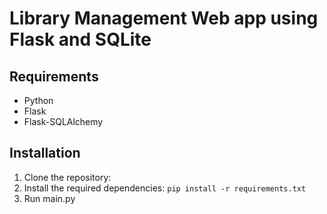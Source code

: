 # Library Management Web app using Flask and SQLite 

## Requirements
- Python 
- Flask
- Flask-SQLAlchemy
 
 ## Installation
 1. Clone the repository:
 2. Install the required dependencies:
 ```pip install -r requirements.txt```
 3. Run main.py





